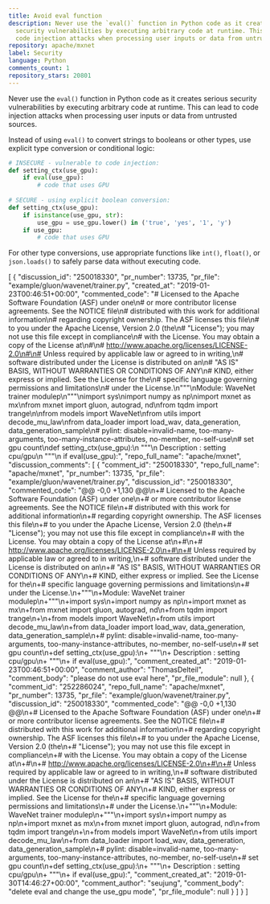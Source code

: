 ```yaml
---
title: Avoid eval function
description: Never use the `eval()` function in Python code as it creates serious
  security vulnerabilities by executing arbitrary code at runtime. This can lead to
  code injection attacks when processing user inputs or data from untrusted sources.
repository: apache/mxnet
label: Security
language: Python
comments_count: 1
repository_stars: 20801
---
```


Never use the `eval()` function in Python code as it creates serious security vulnerabilities by executing arbitrary code at runtime. This can lead to code injection attacks when processing user inputs or data from untrusted sources.

Instead of using `eval()` to convert strings to booleans or other types, use explicit type conversion or conditional logic:

```python
# INSECURE - vulnerable to code injection:
def setting_ctx(use_gpu):
    if eval(use_gpu):
        # code that uses GPU
        
# SECURE - using explicit boolean conversion:
def setting_ctx(use_gpu):
    if isinstance(use_gpu, str):
        use_gpu = use_gpu.lower() in ('true', 'yes', '1', 'y')
    if use_gpu:
        # code that uses GPU
```

For other type conversions, use appropriate functions like `int()`, `float()`, or `json.loads()` to safely parse data without executing code.


[
  {
    "discussion_id": "250018330",
    "pr_number": 13735,
    "pr_file": "example/gluon/wavenet/trainer.py",
    "created_at": "2019-01-23T00:46:51+00:00",
    "commented_code": "# Licensed to the Apache Software Foundation (ASF) under one\n# or more contributor license agreements.  See the NOTICE file\n# distributed with this work for additional information\n# regarding copyright ownership.  The ASF licenses this file\n# to you under the Apache License, Version 2.0 (the\n# \"License\"); you may not use this file except in compliance\n# with the License.  You may obtain a copy of the License at\n#\n#   http://www.apache.org/licenses/LICENSE-2.0\n#\n# Unless required by applicable law or agreed to in writing,\n# software distributed under the License is distributed on an\n# \"AS IS\" BASIS, WITHOUT WARRANTIES OR CONDITIONS OF ANY\n# KIND, either express or implied.  See the License for the\n# specific language governing permissions and limitations\n# under the License.\n\"\"\"\nModule: WaveNet trainer modulep\n\"\"\"\nimport sys\nimport numpy as np\nimport mxnet as mx\nfrom mxnet import gluon, autograd, nd\nfrom tqdm import trange\n\nfrom models import WaveNet\nfrom utils import decode_mu_law\nfrom data_loader import load_wav, data_generation, data_generation_sample\n# pylint: disable=invalid-name, too-many-arguments, too-many-instance-attributes, no-member, no-self-use\n# set gpu count\ndef setting_ctx(use_gpu):\n    \"\"\"\n    Description : setting cpu/gpu\n    \"\"\"\n    if eval(use_gpu):",
    "repo_full_name": "apache/mxnet",
    "discussion_comments": [
      {
        "comment_id": "250018330",
        "repo_full_name": "apache/mxnet",
        "pr_number": 13735,
        "pr_file": "example/gluon/wavenet/trainer.py",
        "discussion_id": "250018330",
        "commented_code": "@@ -0,0 +1,130 @@\n+# Licensed to the Apache Software Foundation (ASF) under one\n+# or more contributor license agreements.  See the NOTICE file\n+# distributed with this work for additional information\n+# regarding copyright ownership.  The ASF licenses this file\n+# to you under the Apache License, Version 2.0 (the\n+# \"License\"); you may not use this file except in compliance\n+# with the License.  You may obtain a copy of the License at\n+#\n+#   http://www.apache.org/licenses/LICENSE-2.0\n+#\n+# Unless required by applicable law or agreed to in writing,\n+# software distributed under the License is distributed on an\n+# \"AS IS\" BASIS, WITHOUT WARRANTIES OR CONDITIONS OF ANY\n+# KIND, either express or implied.  See the License for the\n+# specific language governing permissions and limitations\n+# under the License.\n+\"\"\"\n+Module: WaveNet trainer modulep\n+\"\"\"\n+import sys\n+import numpy as np\n+import mxnet as mx\n+from mxnet import gluon, autograd, nd\n+from tqdm import trange\n+\n+from models import WaveNet\n+from utils import decode_mu_law\n+from data_loader import load_wav, data_generation, data_generation_sample\n+# pylint: disable=invalid-name, too-many-arguments, too-many-instance-attributes, no-member, no-self-use\n+# set gpu count\n+def setting_ctx(use_gpu):\n+    \"\"\"\n+    Description : setting cpu/gpu\n+    \"\"\"\n+    if eval(use_gpu):",
        "comment_created_at": "2019-01-23T00:46:51+00:00",
        "comment_author": "ThomasDelteil",
        "comment_body": "please do not use eval here",
        "pr_file_module": null
      },
      {
        "comment_id": "252286024",
        "repo_full_name": "apache/mxnet",
        "pr_number": 13735,
        "pr_file": "example/gluon/wavenet/trainer.py",
        "discussion_id": "250018330",
        "commented_code": "@@ -0,0 +1,130 @@\n+# Licensed to the Apache Software Foundation (ASF) under one\n+# or more contributor license agreements.  See the NOTICE file\n+# distributed with this work for additional information\n+# regarding copyright ownership.  The ASF licenses this file\n+# to you under the Apache License, Version 2.0 (the\n+# \"License\"); you may not use this file except in compliance\n+# with the License.  You may obtain a copy of the License at\n+#\n+#   http://www.apache.org/licenses/LICENSE-2.0\n+#\n+# Unless required by applicable law or agreed to in writing,\n+# software distributed under the License is distributed on an\n+# \"AS IS\" BASIS, WITHOUT WARRANTIES OR CONDITIONS OF ANY\n+# KIND, either express or implied.  See the License for the\n+# specific language governing permissions and limitations\n+# under the License.\n+\"\"\"\n+Module: WaveNet trainer modulep\n+\"\"\"\n+import sys\n+import numpy as np\n+import mxnet as mx\n+from mxnet import gluon, autograd, nd\n+from tqdm import trange\n+\n+from models import WaveNet\n+from utils import decode_mu_law\n+from data_loader import load_wav, data_generation, data_generation_sample\n+# pylint: disable=invalid-name, too-many-arguments, too-many-instance-attributes, no-member, no-self-use\n+# set gpu count\n+def setting_ctx(use_gpu):\n+    \"\"\"\n+    Description : setting cpu/gpu\n+    \"\"\"\n+    if eval(use_gpu):",
        "comment_created_at": "2019-01-30T14:46:27+00:00",
        "comment_author": "seujung",
        "comment_body": "delete eval and change the use_gpu mode",
        "pr_file_module": null
      }
    ]
  }
]
